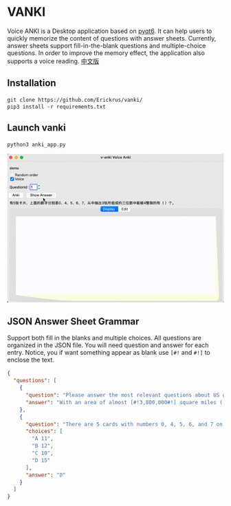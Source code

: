 
# VANKI

Voice ANKI is a Desktop application based on [pyqt6](https://www.riverbankcomputing.com/software/pyqt/). It can help users to quickly memorize the content of questions with answer sheets. Currently, answer sheets support fill-in-the-blank questions and multiple-choice questions. In order to improve the memory effect, the application also supports a voice reading. [中文版](https://github.com/Erickrus/vanki/blob/main/README_CN.md)

## Installation

```shell
git clone https://github.com/Erickrus/vanki/
pip3 install -r requirements.txt
```

## Launch vanki
```shell
python3 anki_app.py
```

![demo](https://github.com/Erickrus/vanki/blob/main/demo.gif?raw=true)


## JSON Answer Sheet Grammar

Support both fill in the blanks and multiple choices. All questions are organized in the JSON file. You will need question and answer for each entry. Notice, you if want something appear as blank use `[#!` and `#!]` to enclose the text.

```json
{
  "questions": [
    {
      "question": "Please answer the most relevant questions about US geography",
      "answer": "With an area of almost [#!3,800,000#!] square miles ([#!9,840,000#!] square km), the United States is the [#!fourth#!] largest country in the world"
    },
    {
      "question": "There are 5 cards with numbers 0, 4, 5, 6, and 7 on them. How many three-digit numbers can be divided by 4 when 3 cards are drawn?",
      "choices": [
        "A 11",
        "B 12",
        "C 10",
        "D 15"
      ],
      "answer": "D"
    }
  ]
}
```
